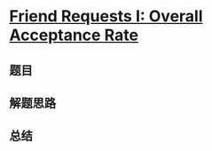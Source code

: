 # [Friend Requests I: Overall Acceptance Rate](https://leetcode.com/problems/friend-requests-i-overall-acceptance-rate/)
## 题目


## 解题思路


## 总结


